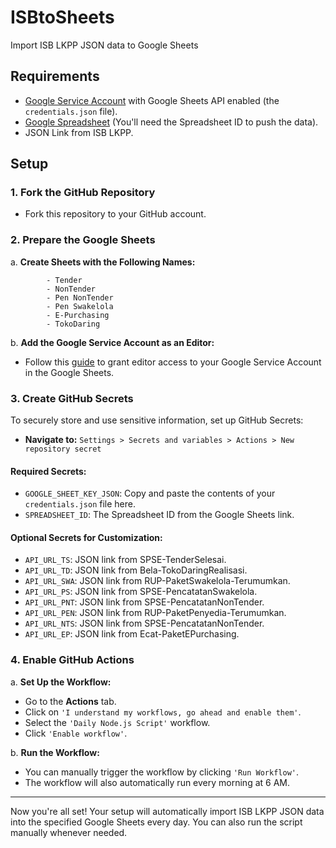 # ISBtoSheets
Import ISB LKPP JSON data to Google Sheets

## Requirements
- [Google Service Account](https://github.com/deniganda/ISBtoSheets/blob/main/Guide/Google%20Service%20Account.md) with Google Sheets API enabled (the `credentials.json` file).
- [Google Spreadsheet](https://github.com/deniganda/ISBtoSheets/blob/main/Guide/Google%20Spreadsheets.md#how-to-get-the-spreadsheet-id) (You'll need the Spreadsheet ID to push the data).
- JSON Link from ISB LKPP.

## Setup

### 1. Fork the GitHub Repository

- Fork this repository to your GitHub account.

### 2. Prepare the Google Sheets

a. **Create Sheets with the Following Names:**
``` 
        - Tender
        - NonTender
        - Pen NonTender
        - Pen Swakelola
        - E-Purchasing
        - TokoDaring
```
b. **Add the Google Service Account as an Editor:**
- Follow this [guide](https://github.com/deniganda/ISBtoSheets/blob/main/Guide/Google%20Spreadsheets.md#how-to-add-the-google-service-account-as-an-editor-in-google-spreadsheets) to grant editor access to your Google Service Account in the Google Sheets.

### 3. Create GitHub Secrets

To securely store and use sensitive information, set up GitHub Secrets:

- **Navigate to:** `Settings > Secrets and variables > Actions > New repository secret`

#### **Required Secrets:**
- `GOOGLE_SHEET_KEY_JSON`: Copy and paste the contents of your `credentials.json` file here.
- `SPREADSHEET_ID`: The Spreadsheet ID from the Google Sheets link.

#### **Optional Secrets for Customization:**
- `API_URL_TS`: JSON link from SPSE-TenderSelesai.
- `API_URL_TD`: JSON link from Bela-TokoDaringRealisasi.
- `API_URL_SWA`: JSON link from RUP-PaketSwakelola-Terumumkan.
- `API_URL_PS`: JSON link from SPSE-PencatatanSwakelola.
- `API_URL_PNT`: JSON link from SPSE-PencatatanNonTender.
- `API_URL_PEN`: JSON link from RUP-PaketPenyedia-Terumumkan.
- `API_URL_NTS`: JSON link from SPSE-PencatatanNonTender.
- `API_URL_EP`: JSON link from Ecat-PaketEPurchasing.

### 4. Enable GitHub Actions

a. **Set Up the Workflow:**
- Go to the **Actions** tab.
- Click on `'I understand my workflows, go ahead and enable them'`.
- Select the `'Daily Node.js Script'` workflow.
- Click `'Enable workflow'`.

b. **Run the Workflow:**
- You can manually trigger the workflow by clicking `'Run Workflow'`.
- The workflow will also automatically run every morning at 6 AM.

---

Now you're all set! Your setup will automatically import ISB LKPP JSON data into the specified Google Sheets every day. You can also run the script manually whenever needed.
